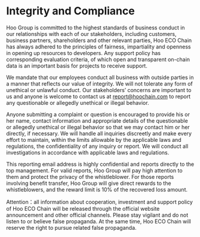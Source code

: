 # Integrity and Compliance

Hoo Group is committed to the highest standards of business conduct in our relationships with each of our stakeholders, including customers, business partners, shareholders and other relevant parties, Hoo ECO Chain has always adhered to the principles of fairness, impartiality and openness in opening up resources to developers. Any support policy has corresponding evaluation criteria, of which open and transparent on-chain data is an important basis for projects to receive support.

We mandate that our employees conduct all business with outside parties in a manner that reflects our value of integrity. We will not tolerate any form of unethical or unlawful conduct. Our stakeholders’ concerns are important to us and anyone is welcome to contact us at  report@hoochain.com to report any questionable or allegedly unethical or illegal behavior.

Anyone submitting a complaint or question is encouraged to provide his or her name, contact information and appropriate details of the questionable or allegedly unethical or illegal behavior so that we may contact him or her directly, if necessary. We will handle all inquiries discreetly and make every effort to maintain, within the limits allowable by the applicable laws and regulations, the confidentiality of any inquiry or report. We will conduct all investigations in accordance with applicable laws and regulations.

This reporting email address is highly confidential and reports directly to the top management. For valid reports, Hoo Group will pay high attention to them and protect the privacy of the whistleblower. For those reports involving benefit transfer, Hoo Group will give direct rewards to the whistleblowers, and the reward limit is 10% of the recovered loss amount.

Attention：all information about cooperation, investment and support policy of Hoo ECO Chain will be released through the official website announcement and other official channels. Please stay vigilant and do not listen to or believe false propaganda. At the same time, Hoo ECO Chain will reserve the right to pursue related false propaganda.
